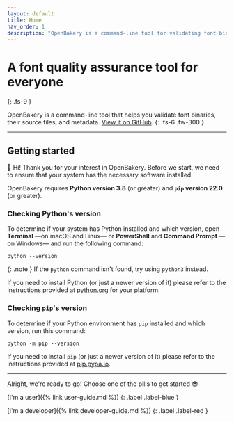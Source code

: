 ```yaml
---
layout: default
title: Home
nav_order: 1
description: "OpenBakery is a command-line tool for validating font binaries and, optionally, their source files and metadata."
---
```


# A font quality assurance tool for everyone
{: .fs-9 }

OpenBakery is a command-line tool that helps you validate font binaries, their source files, and metadata. [View it on GitHub][OpenBakery repo].
{: .fs-6 .fw-300 }

---

## Getting started

👋 Hi! Thank you for your interest in OpenBakery. Before we start, we need to ensure that your system has the necessary software installed.

OpenBakery requires **Python version 3.8** (or greater) and **`pip` version 22.0** (or greater).


### Checking Python's version

To determine if your system has Python installed and which version, open **Terminal** —on macOS and Linux— or **PowerShell** and **Command Prompt** —on Windows— and run the following command:

    python --version

{: .note }
If the `python` command isn't found, try using `python3` instead.

If you need to install Python (or just a newer version of it) please refer to the instructions provided at [python.org] for your platform.


### Checking `pip`'s version

To determine if your Python environment has `pip` installed and which version, run this command:

    python -m pip --version

If you need to install `pip` (or just a newer version of it) please refer to the instructions provided at [pip.pypa.io].

---

Alright, we're ready to go! Choose one of the pills to get started 😎

[I'm a user]({% link user-guide.md %})
{: .label .label-blue }

[I'm a developer]({% link developer-guide.md %})
{: .label .label-red }


[OpenBakery repo]: https://github.com/miguelsousa/openbakery
[python.org]: https://www.python.org/
[pip.pypa.io]: https://pip.pypa.io/en/stable/installation/
